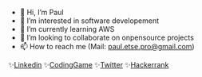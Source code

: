 - 👋 Hi, I’m Paul
- 👀 I’m interested in software developement
- 🌱 I’m currently learning AWS
- 💞️ I’m looking to collaborate on onpensource projects
- 📫 How to reach me (Mail: paul.etse.pro@gmail.com)


✨[Linkedin](https://www.linkedin.com/in/pauletse)    ✨[CodingGame](https://www.codingame.com/profile/c4498eb5256ebefd6d833515e46bd95b8956604)    ✨[Twitter](https://twitter.com/paulEtse99) ✨[Hackerrank](https://www.hackerrank.com/paulEtse) 

<!---
paulEtse/paulEtse is a ✨ special ✨ repository because its `README.md` (this file) appears on your GitHub profile.
You can click the Preview link to take a look at your changes.
--->
